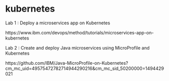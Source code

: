 # kubernetes

Lab 1 : Deploy a microservices app on Kubernetes
<p>
https://www.ibm.com/devops/method/tutorials/microservices-app-on-kubernetes

<p>
Lab 2 : Create and deploy Java microservices using MicroProfile and Kubernetes
<p>
https://github.com/IBM/Java-MicroProfile-on-Kubernetes?cm_mc_uid=49575472782714944290216&cm_mc_sid_50200000=1494429021
